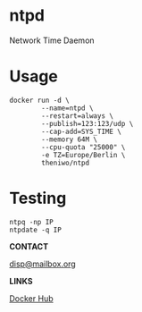 # ntpd
Network Time Daemon

# Usage


```
docker run -d \
        --name=ntpd \
        --restart=always \
        --publish=123:123/udp \
        --cap-add=SYS_TIME \
        --memory 64M \
        --cpu-quota "25000" \
        -e TZ=Europe/Berlin \
        theniwo/ntpd
```

# Testing
```
ntpq -np IP
ntpdate -q IP
```

**CONTACT**

[disp@mailbox.org](mailto:disp@mailbox.org)

**LINKS**

[Docker Hub](https://hub.docker.com/repository/docker/theniwo/ntpd)

